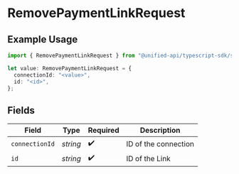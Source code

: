 # RemovePaymentLinkRequest

## Example Usage

```typescript
import { RemovePaymentLinkRequest } from "@unified-api/typescript-sdk/sdk/models/operations";

let value: RemovePaymentLinkRequest = {
  connectionId: "<value>",
  id: "<id>",
};
```

## Fields

| Field                | Type                 | Required             | Description          |
| -------------------- | -------------------- | -------------------- | -------------------- |
| `connectionId`       | *string*             | :heavy_check_mark:   | ID of the connection |
| `id`                 | *string*             | :heavy_check_mark:   | ID of the Link       |